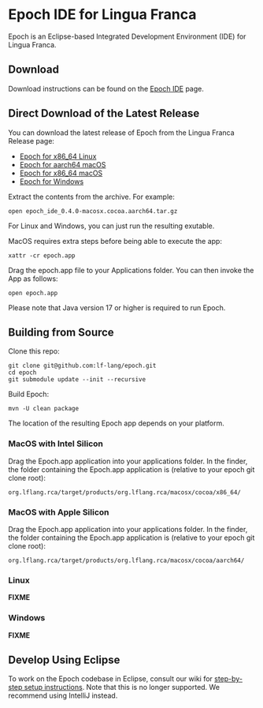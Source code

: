 # Epoch IDE for Lingua Franca

Epoch is an Eclipse-based Integrated Development Environment (IDE) for Lingua Franca.

## Download

Download instructions can be found on the [Epoch IDE](https://www.lf-lang.org/docs/handbook/epoch-ide) page.

## Direct Download of the Latest Release
You can download the latest release of Epoch from the Lingua Franca Release page:

 - [Epoch for x86_64 Linux](https://github.com/lf-lang/lingua-franca/releases/download/v0.4.0/epoch_ide_0.4.0-linux.gtk.x86_64.tar.gz)
 - [Epoch for aarch64 macOS](https://github.com/lf-lang/lingua-franca/releases/download/v0.4.0/epoch_ide_0.4.0-macosx.cocoa.aarch64.tar.gz)
 - [Epoch for x86_64 macOS](https://github.com/lf-lang/lingua-franca/releases/download/v0.4.0/epoch_ide_0.4.0-macosx.cocoa.x86_64.tar.gz)
 - [Epoch for Windows](https://github.com/lf-lang/lingua-franca/releases/download/v0.4.0/epoch_ide_0.4.0-win32.win32.x86_64.zip)

Extract the contents from the archive. For example:

```
open epoch_ide_0.4.0-macosx.cocoa.aarch64.tar.gz
```

For Linux and Windows, you can just run the resulting exutable.

MacOS requires extra steps before being able to execute the app:

```
xattr -cr epoch.app
```

Drag the epoch.app file to your Applications folder.
You can then invoke the App as follows:
```
open epoch.app
```

Please note that Java version 17 or higher is required to run Epoch.

## Building from Source

Clone this repo:

```
git clone git@github.com:lf-lang/epoch.git
cd epoch
git submodule update --init --recursive
```

Build Epoch:

```
mvn -U clean package
```

The location of the resulting Epoch app depends on your platform.

### MacOS with Intel Silicon

Drag the Epoch.app application into your applications folder.
In the finder, the folder containing the Epoch.app application is (relative to your epoch git clone root):

```
org.lflang.rca/target/products/org.lflang.rca/macosx/cocoa/x86_64/
```

### MacOS with Apple Silicon

Drag the Epoch.app application into your applications folder.
In the finder, the folder containing the Epoch.app application is (relative to your epoch git clone root):

```
org.lflang.rca/target/products/org.lflang.rca/macosx/cocoa/aarch64/
```

### Linux

**FIXME**

### Windows

**FIXME**

## Develop Using Eclipse

To work on the Epoch codebase in Eclipse, consult our wiki for [step-by-step setup instructions](https://github.com/lf-lang/epoch/wiki/Developer-Eclipse-Setup-with-Oomph).
Note that this is no longer supported. We recommend using IntelliJ instead.

